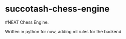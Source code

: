 # succotash-chess-engine
#NEAT Chess Engine. 

Written in python for now, adding ml rules for the backend
